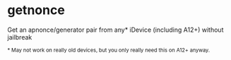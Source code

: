 # getnonce

Get an apnonce/generator pair from any\* iDevice (including A12+) without jailbreak

<sup>\* May not work on really old devices, but you only really need this on A12+ anyway.</sup>
